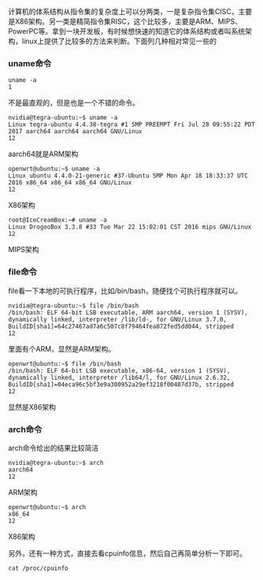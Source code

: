 



计算机的体系结构从指令集的复杂度上可以分两类，一是复杂指令集CISC，主要是X86架构。另一类是精简指令集RISC，这个比较多，主要是ARM、MIPS、PowerPC等。拿到一块开发板，有时候想快速的知道它的体系结构或者叫系统架构，linux上提供了比较多的方法来判断。下面列几种相对常见一些的

### uname命令

```
uname -a
1
```

不是最直观的，但是也是一个不错的命令。

```
nvidia@tegra-ubuntu:~$ uname -a
Linux tegra-ubuntu 4.4.38-tegra #1 SMP PREEMPT Fri Jul 28 09:55:22 PDT 2017 aarch64 aarch64 aarch64 GNU/Linux
12
```

aarch64就是ARM架构

```
openwrt@ubuntu:~$ uname -a
Linux ubuntu 4.4.0-21-generic #37-Ubuntu SMP Mon Apr 18 18:33:37 UTC 2016 x86_64 x86_64 x86_64 GNU/Linux
12
```

X86架构

```
root@IceCreamBox:~# uname -a
Linux DrogooBox 3.3.8 #33 Tue Mar 22 15:02:01 CST 2016 mips GNU/Linux
12
```

MIPS架构

### file命令

file看一下本地的可执行程序，比如/bin/bash，随便找个可执行程序就可以。

```
nvidia@tegra-ubuntu:~$ file /bin/bash 
/bin/bash: ELF 64-bit LSB executable, ARM aarch64, version 1 (SYSV), dynamically linked, interpreter /lib/ld-, for GNU/Linux 3.7.0, BuildID[sha1]=64c27467ad7a6c507c8f79464fea872fed5dd044, stripped
12
```

里面有个ARM，显然是ARM架构。

```
openwrt@ubuntu:~$ file /bin/bash
/bin/bash: ELF 64-bit LSB executable, x86-64, version 1 (SYSV), dynamically linked, interpreter /lib64/l, for GNU/Linux 2.6.32, BuildID[sha1]=04eca96c5bf3e9a300952a29ef3218f00487d37b, stripped
12
```

显然是X86架构

### arch命令

arch命令给出的结果比较简洁

```
nvidia@tegra-ubuntu:~$ arch
aarch64
12
```

ARM架构

```
openwrt@ubuntu:~$ arch
x86_64
12
```

X86架构

另外，还有一种方式，直接去看cpuinfo信息，然后自己再简单分析一下即可。

```
cat /proc/cpuinfo
```